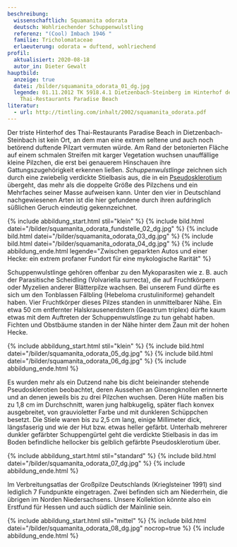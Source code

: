 ```yaml
---
beschreibung:
  wissenschaftlich: Squamanita odorata
  deutsch: Wohlriechender Schuppenwulstling
  referenz: "(Cool) Imbach 1946 "
  familie: Tricholomataceae
  erlaeuterung: odorata = duftend, wohlriechend
profil:
  aktualisiert: 2020-08-18
  autor_in: Dieter Gewalt
hauptbild:
  anzeige: true
  datei: /bilder/squamanita_odorata_01_dg.jpg
  legende: 01.11.2012 TK 5918.4.1 Dietzenbach-Steinberg im Hinterhof des
    Thai-Restaurants Paradise Beach
literatur:
  - url: http://tintling.com/inhalt/2002/squamanita_odorata.pdf
---
```

Der triste Hinterhof des Thai-Restaurants Paradise Beach in Dietzenbach-Steinbach ist kein Ort, an dem man eine extrem seltene und auch noch betörend duftende Pilzart vermuten würde. Am Rand der betonierten Fläche auf einem schmalen Streifen mit karger Vegetation wuchsen unauffällige kleine Pilzchen, die erst bei genauerem Hinschauen ihre Gattungszugehörigkeit erkennen ließen. *Schuppenwulstlinge* zeichnen sich durch eine zwiebelig verdickte Stielbasis aus, die in ein [Pseudosklerotium](Pseudosklerotium "Glossar") übergeht, das mehr als die doppelte Größe des Pilzchens und ein Mehrfaches seiner Masse aufweisen kann. Unter den vier in Deutschland nachgewiesenen Arten ist die hier gefundene durch ihren aufdringlich süßlichen Geruch eindeutig gekennzeichnet.

{% include abbildung_start.html stil="klein" %}
{% include bild.html datei="/bilder/squamanita_odorata_fundstelle_02_dg.jpg" %}
{% include bild.html datei="/bilder/squamanita_odorata_03_dg.jpg" %}
{% include bild.html datei="/bilder/squamanita_odorata_04_dg.jpg" %}
{% include abbildung_ende.html legende="Zwischen geparkten Autos und einer Hecke: ein extrem profaner Fundort für eine mykologische Rarität" %}



Schuppenwulstlinge gehören offenbar zu den Mykoparasiten wie z. B. auch der Parasitische Scheidling (Volvariella surrecta), die auf Fruchtkörpern oder Myzelien anderer Blätterpilze wachsen. Bei unserem Fund dürfte es sich um den Tonblassen Fälbling (Hebeloma crustuliniforme) gehandelt haben. Vier Fruchtkörper dieses Pilzes standen in unmittelbarer Nähe. Ein etwa 50 cm entfernter Halskrausenerdstern (Geastrum triplex) dürfte kaum etwas mit dem Auftreten der Schuppenwulstlinge zu tun gehabt haben. Fichten und Obstbäume standen in der Nähe hinter dem Zaun mit der hohen Hecke.

{% include abbildung_start.html stil="klein" %}
{% include bild.html datei="/bilder/squamanita_odorata_05_dg.jpg" %}
{% include bild.html datei="/bilder/squamanita_odorata_06_dg.jpg" %}
{% include abbildung_ende.html %}

Es wurden mehr als ein Dutzend nahe bis dicht beieinander stehende Pseudosklerotien beobachtet, deren Aussehen an Ginsengknollen erinnerte und an denen jeweils bis zu drei Pilzchen wuchsen. Deren Hüte maßen bis zu 1,8 cm im Durchschnitt, waren jung halbkugelig, später flach konvex ausgebreitet, von grauvioletter Farbe und mit dunkleren Schüppchen besetzt. Die Stiele waren bis zu 2,5 cm lang, einige Millimeter dick, längsfaserig und wie der Hut bzw. etwas heller gefärbt. Unterhalb mehrerer dunkler gefärbter Schuppengürtel geht die verdickte Stielbasis in das im Boden befindliche hellocker bis gelblich gefärbte Pseudosklerotium über.

{% include abbildung_start.html stil="standard" %}
{% include bild.html datei="/bilder/squamanita_odorata_07_dg.jpg" %}
{% include abbildung_ende.html %}

Im Verbreitungsatlas der Großpilze Deutschlands (Krieglsteiner 1991) sind lediglich 7 Fundpunkte eingetragen. Zwei befinden sich am Niederrhein, die übrigen im Norden Niedersachsens. Unsere Kollektion könnte also ein Erstfund für Hessen und auch südlich der Mainlinie sein.

{% include abbildung_start.html stil="mittel" %}
{% include bild.html datei="/bilder/squamanita_odorata_08_dg.jpg" nocrop=true %}
{% include abbildung_ende.html %}